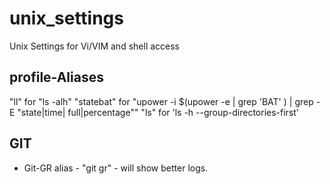 unix_settings
=============

Unix Settings for Vi/VIM and shell access


## profile-Aliases ##
"ll" for "ls -alh"
"statebat" for "upower -i $(upower -e | grep 'BAT' ) | grep -E \"state|time| full|percentage\""
"ls" for 'ls -h --group-directories-first'

## GIT ##
- Git-GR alias -  "git gr" - will show better logs.
